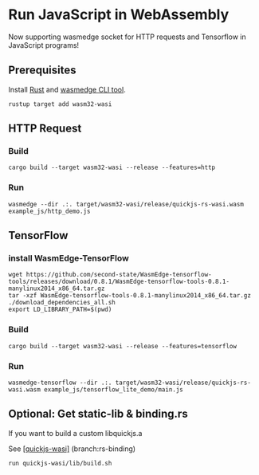# Run JavaScript in WebAssembly

Now supporting wasmedge socket for HTTP requests and Tensorflow in JavaScript programs!

## Prerequisites

Install [Rust](https://www.rust-lang.org/tools/install) and [wasmedge CLI tool](https://github.com/WasmEdge/WasmEdge/blob/master/docs/install.md).

```shell
rustup target add wasm32-wasi
```

## HTTP Request

### Build

```shell
cargo build --target wasm32-wasi --release --features=http
```

### Run

```shell
wasmedge --dir .:. target/wasm32-wasi/release/quickjs-rs-wasi.wasm example_js/http_demo.js
```

## TensorFlow

### install WasmEdge-TensorFlow

```shell
wget https://github.com/second-state/WasmEdge-tensorflow-tools/releases/download/0.8.1/WasmEdge-tensorflow-tools-0.8.1-manylinux2014_x86_64.tar.gz
tar -xzf WasmEdge-tensorflow-tools-0.8.1-manylinux2014_x86_64.tar.gz
./download_dependencies_all.sh
export LD_LIBRARY_PATH=$(pwd)
```
### Build

```shell
cargo build --target wasm32-wasi --release --features=tensorflow
```
### Run

```shell
wasmedge-tensorflow --dir .:. target/wasm32-wasi/release/quickjs-rs-wasi.wasm example_js/tensorflow_lite_demo/main.js
```

## Optional: Get static-lib & binding.rs

If you want to build a custom libquickjs.a

See [[quickjs-wasi]](https://github.com/L-jasmine/quickjs-wasi) (branch:rs-binding)

```shell
run quickjs-wasi/lib/build.sh
```
